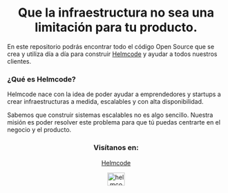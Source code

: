 <h1 align="center">Que la infraestructura no sea una limitación para tu producto.</h1>

En este repositorio podrás encontrar todo el código Open Source que se crea y utiliza día a día para construir [Helmcode](https://helmcode.com/) y ayudar a todos nuestros clientes.

### ¿Qué es Helmcode?
Helmcode nace con la idea de poder ayudar a emprendedores y startups a crear infraestructuras a medida, escalables y con alta disponibilidad.

Sabemos que construir sistemas escalables no es algo sencillo. Nuestra misión es poder resolver este problema para que tú puedas centrarte en el negocio y el producto.

<h3 align="center">Visítanos en:</h3>
<p align="center">
<a href="https://helmcode.com" alt="helmcode">Helmcode</a>
</p>
<p align="center">
<a href="https://twitter.com/helmcode" target="blank"><img align="center" src="https://raw.githubusercontent.com/rahuldkjain/github-profile-readme-generator/master/src/images/icons/Social/twitter.svg" alt="helmcode" height="30" width="40" /></a>
</p>
